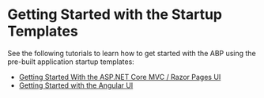 # Getting Started with the Startup Templates

See the following tutorials to learn how to get started with the ABP using the pre-built application startup templates:

* [Getting Started With the ASP.NET Core MVC / Razor Pages UI](Getting-Started?UI=MVC&DB=EF&Tiered=No)
* [Getting Started with the Angular UI](Getting-Started?UI=NG&DB=EF&Tiered=No)

<!-- TODO: this document has been moved, it should be deleted in the future. -->